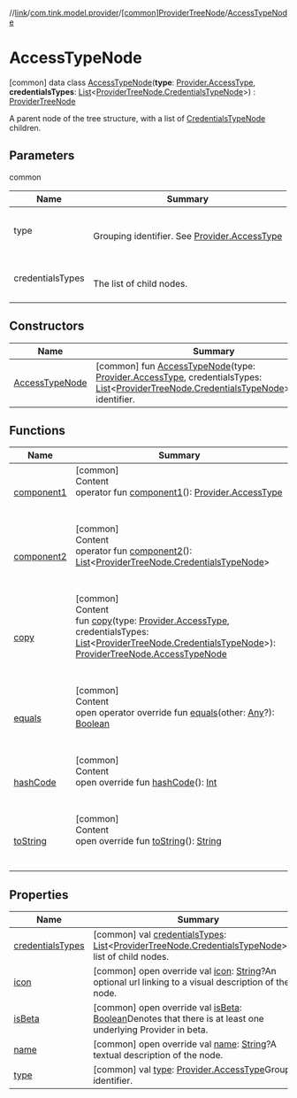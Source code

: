//[link](../../../index.md)/[com.tink.model.provider](../../index.md)/[[common]ProviderTreeNode](../index.md)/[AccessTypeNode](index.md)



# AccessTypeNode  
 [common] data class [AccessTypeNode](index.md)(**type**: [Provider.AccessType](../../[common]-provider/-access-type/index.md), **credentialsTypes**: [List](https://kotlinlang.org/api/latest/jvm/stdlib/kotlin.collections/-list/index.html)<[ProviderTreeNode.CredentialsTypeNode](../-credentials-type-node/index.md)>) : [ProviderTreeNode](../index.md)

A parent node of the tree structure, with a list of [CredentialsTypeNode](../-credentials-type-node/index.md) children.

   


## Parameters  
  
common  
  
|  Name|  Summary| 
|---|---|
| <a name="com.tink.model.provider/ProviderTreeNode.AccessTypeNode///PointingToDeclaration/"></a>type| <a name="com.tink.model.provider/ProviderTreeNode.AccessTypeNode///PointingToDeclaration/"></a><br><br>Grouping identifier. See [Provider.AccessType](../../[common]-provider/-access-type/index.md)<br><br>
| <a name="com.tink.model.provider/ProviderTreeNode.AccessTypeNode///PointingToDeclaration/"></a>credentialsTypes| <a name="com.tink.model.provider/ProviderTreeNode.AccessTypeNode///PointingToDeclaration/"></a><br><br>The list of child nodes.<br><br>
  


## Constructors  
  
|  Name|  Summary| 
|---|---|
| <a name="com.tink.model.provider/ProviderTreeNode.AccessTypeNode/AccessTypeNode/#com.tink.model.provider.Provider.AccessType#kotlin.collections.List[com.tink.model.provider.ProviderTreeNode.CredentialsTypeNode]/PointingToDeclaration/"></a>[AccessTypeNode](-access-type-node.md)| <a name="com.tink.model.provider/ProviderTreeNode.AccessTypeNode/AccessTypeNode/#com.tink.model.provider.Provider.AccessType#kotlin.collections.List[com.tink.model.provider.ProviderTreeNode.CredentialsTypeNode]/PointingToDeclaration/"></a> [common] fun [AccessTypeNode](-access-type-node.md)(type: [Provider.AccessType](../../[common]-provider/-access-type/index.md), credentialsTypes: [List](https://kotlinlang.org/api/latest/jvm/stdlib/kotlin.collections/-list/index.html)<[ProviderTreeNode.CredentialsTypeNode](../-credentials-type-node/index.md)>)Grouping identifier.   <br>


## Functions  
  
|  Name|  Summary| 
|---|---|
| <a name="com.tink.model.provider/ProviderTreeNode.AccessTypeNode/component1/#/PointingToDeclaration/"></a>[component1](component1.md)| <a name="com.tink.model.provider/ProviderTreeNode.AccessTypeNode/component1/#/PointingToDeclaration/"></a>[common]  <br>Content  <br>operator fun [component1](component1.md)(): [Provider.AccessType](../../[common]-provider/-access-type/index.md)  <br><br><br>
| <a name="com.tink.model.provider/ProviderTreeNode.AccessTypeNode/component2/#/PointingToDeclaration/"></a>[component2](component2.md)| <a name="com.tink.model.provider/ProviderTreeNode.AccessTypeNode/component2/#/PointingToDeclaration/"></a>[common]  <br>Content  <br>operator fun [component2](component2.md)(): [List](https://kotlinlang.org/api/latest/jvm/stdlib/kotlin.collections/-list/index.html)<[ProviderTreeNode.CredentialsTypeNode](../-credentials-type-node/index.md)>  <br><br><br>
| <a name="com.tink.model.provider/ProviderTreeNode.AccessTypeNode/copy/#com.tink.model.provider.Provider.AccessType#kotlin.collections.List[com.tink.model.provider.ProviderTreeNode.CredentialsTypeNode]/PointingToDeclaration/"></a>[copy](copy.md)| <a name="com.tink.model.provider/ProviderTreeNode.AccessTypeNode/copy/#com.tink.model.provider.Provider.AccessType#kotlin.collections.List[com.tink.model.provider.ProviderTreeNode.CredentialsTypeNode]/PointingToDeclaration/"></a>[common]  <br>Content  <br>fun [copy](copy.md)(type: [Provider.AccessType](../../[common]-provider/-access-type/index.md), credentialsTypes: [List](https://kotlinlang.org/api/latest/jvm/stdlib/kotlin.collections/-list/index.html)<[ProviderTreeNode.CredentialsTypeNode](../-credentials-type-node/index.md)>): [ProviderTreeNode.AccessTypeNode](index.md)  <br><br><br>
| <a name="kotlin/Any/equals/#kotlin.Any?/PointingToDeclaration/"></a>[equals](../../../com.tink.service.user/[common]-user-profile-service-impl/index.md#%5Bkotlin%2FAny%2Fequals%2F%23kotlin.Any%3F%2FPointingToDeclaration%2F%5D%2FFunctions%2F1135467963)| <a name="kotlin/Any/equals/#kotlin.Any?/PointingToDeclaration/"></a>[common]  <br>Content  <br>open operator override fun [equals](../../../com.tink.service.user/[common]-user-profile-service-impl/index.md#%5Bkotlin%2FAny%2Fequals%2F%23kotlin.Any%3F%2FPointingToDeclaration%2F%5D%2FFunctions%2F1135467963)(other: [Any](https://kotlinlang.org/api/latest/jvm/stdlib/kotlin/-any/index.html)?): [Boolean](https://kotlinlang.org/api/latest/jvm/stdlib/kotlin/-boolean/index.html)  <br><br><br>
| <a name="kotlin/Any/hashCode/#/PointingToDeclaration/"></a>[hashCode](../../../com.tink.service.user/[common]-user-profile-service-impl/index.md#%5Bkotlin%2FAny%2FhashCode%2F%23%2FPointingToDeclaration%2F%5D%2FFunctions%2F1135467963)| <a name="kotlin/Any/hashCode/#/PointingToDeclaration/"></a>[common]  <br>Content  <br>open override fun [hashCode](../../../com.tink.service.user/[common]-user-profile-service-impl/index.md#%5Bkotlin%2FAny%2FhashCode%2F%23%2FPointingToDeclaration%2F%5D%2FFunctions%2F1135467963)(): [Int](https://kotlinlang.org/api/latest/jvm/stdlib/kotlin/-int/index.html)  <br><br><br>
| <a name="kotlin/Any/toString/#/PointingToDeclaration/"></a>[toString](../../../com.tink.service.user/[common]-user-profile-service-impl/index.md#%5Bkotlin%2FAny%2FtoString%2F%23%2FPointingToDeclaration%2F%5D%2FFunctions%2F1135467963)| <a name="kotlin/Any/toString/#/PointingToDeclaration/"></a>[common]  <br>Content  <br>open override fun [toString](../../../com.tink.service.user/[common]-user-profile-service-impl/index.md#%5Bkotlin%2FAny%2FtoString%2F%23%2FPointingToDeclaration%2F%5D%2FFunctions%2F1135467963)(): [String](https://kotlinlang.org/api/latest/jvm/stdlib/kotlin/-string/index.html)  <br><br><br>


## Properties  
  
|  Name|  Summary| 
|---|---|
| <a name="com.tink.model.provider/ProviderTreeNode.AccessTypeNode/credentialsTypes/#/PointingToDeclaration/"></a>[credentialsTypes](credentials-types.md)| <a name="com.tink.model.provider/ProviderTreeNode.AccessTypeNode/credentialsTypes/#/PointingToDeclaration/"></a> [common] val [credentialsTypes](credentials-types.md): [List](https://kotlinlang.org/api/latest/jvm/stdlib/kotlin.collections/-list/index.html)<[ProviderTreeNode.CredentialsTypeNode](../-credentials-type-node/index.md)>The list of child nodes.   <br>
| <a name="com.tink.model.provider/ProviderTreeNode.AccessTypeNode/icon/#/PointingToDeclaration/"></a>[icon](icon.md)| <a name="com.tink.model.provider/ProviderTreeNode.AccessTypeNode/icon/#/PointingToDeclaration/"></a> [common] open override val [icon](icon.md): [String](https://kotlinlang.org/api/latest/jvm/stdlib/kotlin/-string/index.html)?An optional url linking to a visual description of the node.   <br>
| <a name="com.tink.model.provider/ProviderTreeNode.AccessTypeNode/isBeta/#/PointingToDeclaration/"></a>[isBeta](is-beta.md)| <a name="com.tink.model.provider/ProviderTreeNode.AccessTypeNode/isBeta/#/PointingToDeclaration/"></a> [common] open override val [isBeta](is-beta.md): [Boolean](https://kotlinlang.org/api/latest/jvm/stdlib/kotlin/-boolean/index.html)Denotes that there is at least one underlying Provider in beta.   <br>
| <a name="com.tink.model.provider/ProviderTreeNode.AccessTypeNode/name/#/PointingToDeclaration/"></a>[name](name.md)| <a name="com.tink.model.provider/ProviderTreeNode.AccessTypeNode/name/#/PointingToDeclaration/"></a> [common] open override val [name](name.md): [String](https://kotlinlang.org/api/latest/jvm/stdlib/kotlin/-string/index.html)?A textual description of the node.   <br>
| <a name="com.tink.model.provider/ProviderTreeNode.AccessTypeNode/type/#/PointingToDeclaration/"></a>[type](type.md)| <a name="com.tink.model.provider/ProviderTreeNode.AccessTypeNode/type/#/PointingToDeclaration/"></a> [common] val [type](type.md): [Provider.AccessType](../../[common]-provider/-access-type/index.md)Grouping identifier.   <br>

